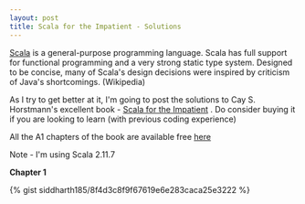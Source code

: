 ```yaml
---
layout: post
title: Scala for the Impatient - Solutions
---
```

[Scala](http://www.scala-lang.org/) is a general-purpose programming language. Scala has full support for functional programming and a very strong static type system. Designed to be concise, many of Scala's design decisions were inspired by criticism of Java's shortcomings. (Wikipedia)

As I try to get better at it, I'm going to post the solutions to Cay S. Horstmann's excellent book - [Scala for the Impatient](http://horstmann.com/scala/) . Do consider buying it if you are looking to learn (with previous coding experience) 

All the A1 chapters of the book are available free [here](http://fileadmin.cs.lth.se/scala/scala-impatient.pdf) 

Note - I'm using Scala 2.11.7


**Chapter 1**

{% gist siddharth185/8f4d3c8f9f67619e6e283caca25e3222 %}